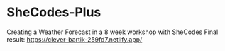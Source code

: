 # SheCodes-Plus
Creating a Weather Forecast in a 8 week workshop with SheCodes
Final result: https://clever-bartik-259fd7.netlify.app/ 
